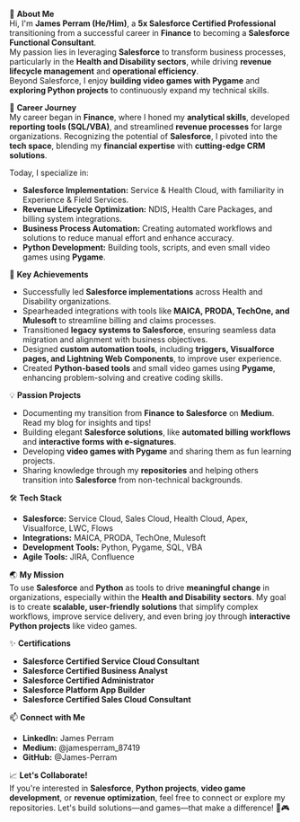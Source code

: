 🚀 **About Me**  
Hi, I'm **James Perram (He/Him)**, a **5x Salesforce Certified Professional** transitioning from a successful career in **Finance** to becoming a **Salesforce Functional Consultant**.  
My passion lies in leveraging **Salesforce** to transform business processes, particularly in the **Health and Disability sectors**, while driving **revenue lifecycle management** and **operational efficiency**.  
Beyond Salesforce, I enjoy **building video games with Pygame** and **exploring Python projects** to continuously expand my technical skills.  

🌟 **Career Journey**  
My career began in **Finance**, where I honed my **analytical skills**, developed **reporting tools (SQL/VBA)**, and streamlined **revenue processes** for large organizations. Recognizing the potential of **Salesforce**, I pivoted into the **tech space**, blending my **financial expertise** with **cutting-edge CRM solutions**.  

Today, I specialize in:  
- **Salesforce Implementation:** Service & Health Cloud, with familiarity in Experience & Field Services.  
- **Revenue Lifecycle Optimization:** NDIS, Health Care Packages, and billing system integrations.  
- **Business Process Automation:** Creating automated workflows and solutions to reduce manual effort and enhance accuracy.  
- **Python Development:** Building tools, scripts, and even small video games using **Pygame**.  

🎯 **Key Achievements**  
- Successfully led **Salesforce implementations** across Health and Disability organizations.  
- Spearheaded integrations with tools like **MAICA, PRODA, TechOne, and Mulesoft** to streamline billing and claims processes.  
- Transitioned **legacy systems to Salesforce**, ensuring seamless data migration and alignment with business objectives.  
- Designed **custom automation tools**, including **triggers, Visualforce pages, and Lightning Web Components**, to improve user experience.  
- Created **Python-based tools** and small video games using **Pygame**, enhancing problem-solving and creative coding skills.  

💡 **Passion Projects**  
- Documenting my transition from **Finance to Salesforce** on **Medium**. Read my blog for insights and tips!  
- Building elegant **Salesforce solutions**, like **automated billing workflows** and **interactive forms with e-signatures**.  
- Developing **video games with Pygame** and sharing them as fun learning projects.  
- Sharing knowledge through my **repositories** and helping others transition into **Salesforce** from non-technical backgrounds.  

🛠️ **Tech Stack**  
- **Salesforce:** Service Cloud, Sales Cloud, Health Cloud, Apex, Visualforce, LWC, Flows  
- **Integrations:** MAICA, PRODA, TechOne, Mulesoft  
- **Development Tools:** Python, Pygame, SQL, VBA  
- **Agile Tools:** JIRA, Confluence  

🌏 **My Mission**  
To use **Salesforce** and **Python** as tools to drive **meaningful change** in organizations, especially within the **Health and Disability sectors**. My goal is to create **scalable, user-friendly solutions** that simplify complex workflows, improve service delivery, and even bring joy through **interactive Python projects** like video games.  

✨ **Certifications**  
- **Salesforce Certified Service Cloud Consultant**  
- **Salesforce Certified Business Analyst**  
- **Salesforce Certified Administrator**  
- **Salesforce Platform App Builder**  
- **Salesforce Certified Sales Cloud Consultant**  

📫 **Connect with Me**  
- **LinkedIn:** James Perram  
- **Medium:** @jamesperram_87419  
- **GitHub:** @James-Perram  

📈 **Let's Collaborate!**  
If you're interested in **Salesforce**, **Python projects**, **video game development**, or **revenue optimization**, feel free to connect or explore my repositories. Let's build solutions—and games—that make a difference! 🚀🎮

